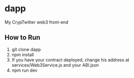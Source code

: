 ﻿# dapp

My CrypTwitter web3 front-end

## How to Run

1. git clone dapp
2. npm install
3. If you have your contract deployed, change his address at services/Web3Service.js and your ABI.json
4. npm run dev
